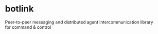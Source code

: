 # botlink
Peer-to-peer messaging and distributed agent intercommunication library for command &amp; control
